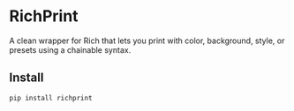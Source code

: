 # RichPrint

A clean wrapper for Rich that lets you print with color, background, style, or presets using a chainable syntax.

## Install

```bash
pip install richprint
```
